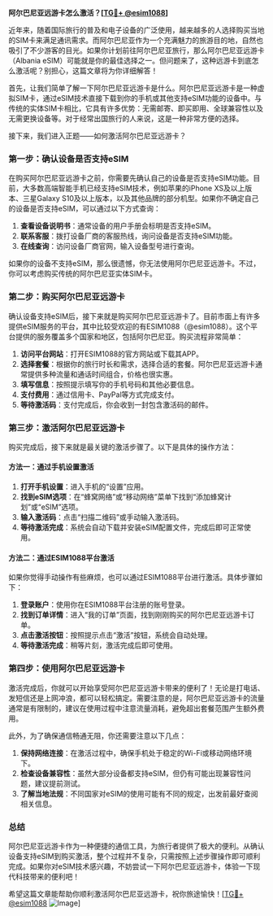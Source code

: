 **阿尔巴尼亚远游卡怎么激活？[[TG💪+ @esim1088](https://t.me/s/esim1088)]**

近年来，随着国际旅行的普及和电子设备的广泛使用，越来越多的人选择购买当地的SIM卡来满足通讯需求。而阿尔巴尼亚作为一个充满魅力的旅游目的地，自然也吸引了不少游客的目光。如果你计划前往阿尔巴尼亚旅行，那么阿尔巴尼亚远游卡（Albania eSIM）可能就是你的最佳选择之一。但问题来了，这种远游卡到底怎么激活呢？别担心，这篇文章将为你详细解答！

首先，让我们简单了解一下阿尔巴尼亚远游卡是什么。阿尔巴尼亚远游卡是一种虚拟SIM卡，通过eSIM技术直接下载到你的手机或其他支持eSIM功能的设备中。与传统的实体SIM卡相比，它具有许多优势：无需邮寄、即买即用、全球兼容性以及无需更换设备等。对于经常出国旅行的人来说，这是一种非常方便的选择。

接下来，我们进入正题——如何激活阿尔巴尼亚远游卡？

### 第一步：确认设备是否支持eSIM

在购买阿尔巴尼亚远游卡之前，你需要先确认自己的设备是否支持eSIM功能。目前，大多数高端智能手机已经支持eSIM技术，例如苹果的iPhone XS及以上版本、三星Galaxy S10及以上版本，以及其他品牌的部分机型。如果你不确定自己的设备是否支持eSIM，可以通过以下方式查询：

1. **查看设备说明书**：通常设备的用户手册会标明是否支持eSIM。
2. **联系客服**：拨打设备厂商的客服热线，询问设备是否支持eSIM功能。
3. **在线查询**：访问设备厂商官网，输入设备型号进行查询。

如果你的设备不支持eSIM，那么很遗憾，你无法使用阿尔巴尼亚远游卡。不过，你可以考虑购买传统的阿尔巴尼亚实体SIM卡。

### 第二步：购买阿尔巴尼亚远游卡

确认设备支持eSIM后，接下来就是购买阿尔巴尼亚远游卡了。目前市面上有许多提供eSIM服务的平台，其中比较受欢迎的有ESIM1088（@esim1088）。这个平台提供的服务覆盖多个国家和地区，包括阿尔巴尼亚。购买流程非常简单：

1. **访问平台网站**：打开ESIM1088的官方网站或下载其APP。
2. **选择套餐**：根据你的旅行时长和需求，选择合适的套餐。阿尔巴尼亚远游卡通常提供多种流量和通话时间组合，价格也很实惠。
3. **填写信息**：按照提示填写你的手机号码和其他必要信息。
4. **支付费用**：通过信用卡、PayPal等方式完成支付。
5. **等待激活码**：支付完成后，你会收到一封包含激活码的邮件。

### 第三步：激活阿尔巴尼亚远游卡

购买完成后，接下来就是最关键的激活步骤了。以下是具体的操作方法：

#### 方法一：通过手机设置激活

1. **打开手机设置**：进入手机的“设置”应用。
2. **找到eSIM选项**：在“蜂窝网络”或“移动网络”菜单下找到“添加蜂窝计划”或“eSIM”选项。
3. **输入激活码**：点击“扫描二维码”或手动输入激活码。
4. **等待激活完成**：系统会自动下载并安装eSIM配置文件，完成后即可正常使用。

#### 方法二：通过ESIM1088平台激活

如果你觉得手动操作有些麻烦，也可以通过ESIM1088平台进行激活。具体步骤如下：

1. **登录账户**：使用你在ESIM1088平台注册的账号登录。
2. **找到订单详情**：进入“我的订单”页面，找到刚刚购买的阿尔巴尼亚远游卡订单。
3. **点击激活按钮**：按照提示点击“激活”按钮，系统会自动处理。
4. **等待激活完成**：稍等片刻，激活完成后即可使用。

### 第四步：使用阿尔巴尼亚远游卡

激活完成后，你就可以开始享受阿尔巴尼亚远游卡带来的便利了！无论是打电话、发短信还是上网冲浪，都可以轻松搞定。需要注意的是，阿尔巴尼亚远游卡的流量通常是有限制的，建议在使用过程中注意流量消耗，避免超出套餐范围产生额外费用。

此外，为了确保通信畅通无阻，你还需要注意以下几点：

1. **保持网络连接**：在激活过程中，确保手机处于稳定的Wi-Fi或移动网络环境下。
2. **检查设备兼容性**：虽然大部分设备都支持eSIM，但仍有可能出现兼容性问题，建议提前测试。
3. **了解当地法规**：不同国家对eSIM的使用可能有不同的规定，出发前最好查阅相关信息。

### 总结

阿尔巴尼亚远游卡作为一种便捷的通信工具，为旅行者提供了极大的便利。从确认设备支持eSIM到购买激活，整个过程并不复杂，只需按照上述步骤操作即可顺利完成。如果你对eSIM技术感兴趣，不妨尝试一下阿尔巴尼亚远游卡，体验一下现代科技带来的便利吧！

希望这篇文章能帮助你顺利激活阿尔巴尼亚远游卡，祝你旅途愉快！[[TG💪+ @esim1088](https://t.me/s/esim1088) ![Image](https://i.postimg.cc/4NQfJmqS/Snipaste-2025-05-13-00-14-12.png)]